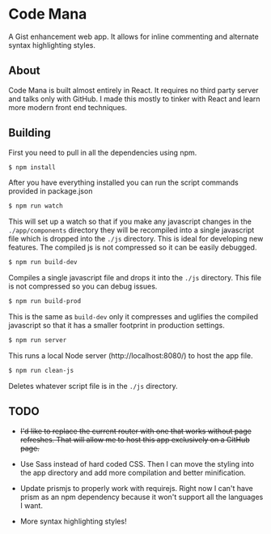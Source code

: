Code Mana
=========

A Gist enhancement web app. It allows for inline commenting and alternate syntax highlighting styles.

About
-----

Code Mana is built almost entirely in React. It requires no third party server and talks only with GitHub.
I made this mostly to tinker with React and learn more modern front end techniques.

Building
--------

First you need to pull in all the dependencies using npm.

```sh
$ npm install
```

After you have everything installed you can run the script commands provided in package.json

```sh
$ npm run watch
```
This will set up a watch so that if you make any javascript changes in the `./app/components` directory they will be recompiled
into a single javascript file which is dropped into the `./js` directory. This is ideal for developing new features. The compiled
js is not compressed so it can be easily debugged.

```sh
$ npm run build-dev
```
Compiles a single javascript file and drops it into the `./js` directory. This file is not compressed so you can debug issues.

```sh
$ npm run build-prod
```
This is the same as `build-dev` only it compresses and uglifies the compiled javascript so that it has a smaller footprint
in production settings.

```sh
$ npm run server
```
This runs a local Node server (http://localhost:8080/) to host the app file.

```sh
$ npm run clean-js
```
Deletes whatever script file is in the `./js` directory.

TODO
----

 + ~~I'd like to replace the current router with one that works without page refreshes. That will allow me to host this app exclusively on a GitHub page.~~

 + Use Sass instead of hard coded CSS. Then I can move the styling into the app directory and add more compilation and better minification.

 + Update prismjs to properly work with requirejs. Right now I can't have prism as an npm dependency because it won't support all the languages I want.

 + More syntax highlighting styles!
